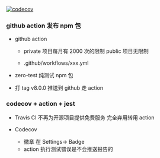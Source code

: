 [![codecov](https://codecov.io/gh/zq0904/test/branch/master/graph/badge.svg?token=jGb6vgIdnc)](https://codecov.io/gh/zq0904/test)

### github action 发布 npm 包

- github action

  - private 项目每月有 2000 次的限制 public 项目无限制

  - .github/workflows/xxx.yml

- zero-test 纯测试 npm 包

- 打 tag v8.0.0 推送到 github 走 action

### codecov + action + jest

- Travis CI 不再为开源项目提供免费服务 完全弃用转用 action

- Codecov
  - 徽章 在 Settings-> Badge
  - action 执行测试错误是不会推送报告的
